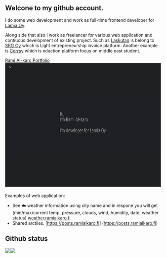 ## Welcone to my github account.

I do some web development and work as full-time frontend developer for [Lamia Oy](https://lamia.fi/).

Along side that also I work as freelancer for various web application and contiuous development of existing project. Such as [Laskutan](https://www.laskutan.com/) is belong to [SRG Oy](https://www.srgyhtiot.fi/) which is Light entrepreneurship invoice platform. Another example is [Corrsy](https://corrsy.com) which is eduction platform focus on middle east student. 

[Rami Al-karo Portfolio](https://ramialkaro.fi)
<br/>
<img src="portfolio.png" alt="ramialkaro.fi" style="width:100%; height:400px;"/>
<br/>
<br/>
Examples of web application:

* See ☁️  weather information using city name and in respone you will get (min/max/current temp, pressure, clouds, wind, humidity, date, weather status) [weather.ramialkaro.fi](https://weather.ramialkaro.fi)
* Shared arctiles. [https://posts.ramialkaro.fi] (https://posts.ramialkaro.fi)

## Github status
<img align="left" src="https://github-readme-stats.vercel.app/api?username=ramialkaro&show_icons=true&hide_border=true" />
<img src="https://github-readme-stats.vercel.app/api/top-langs/?username=ramialkaro&langs_count=5&hide=css,scss,html&hide_border=true" algin="center" />
